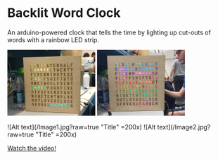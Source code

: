 # Backlit Word Clock
An arduino-powered clock that tells the time by lighting up cut-outs of words with a rainbow LED strip.

<img src="Image1.jpg" alt="Image1" style="width: 200px;"/>
<img src="Image2.jpg" alt="Image2" style="width: 200px;"/>

![Alt text](/Image1.jpg?raw=true "Title" =200x)
![Alt text](/Image2.jpg?raw=true "Title" =200x)

[Watch the video!](https://www.youtube.com/watch?v=HvfSM3tTWjE&feature=youtu.be)